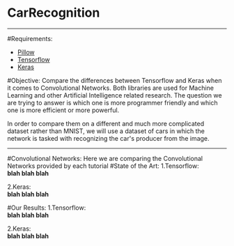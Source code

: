 # CarRecognition
---

#Requirements:
  - [Pillow][pillow_link]
  - [Tensorflow][tensorflow_link]
  - [Keras][keras_link]


#Objective:
Compare the differences between Tensorflow and Keras when it comes to Convolutional Networks. Both libraries are used for Machine Learning and other Artificial Intelligence related research.
The question we are trying to answer is which one is more programmer friendly and which one is more efficient or more powerful.

In order to compare them on a different and much more complicated dataset rather than MNIST, we will use a dataset of cars in which the network is tasked with recognizing the car's producer from the image.

***

#Convolutional Networks:
  Here we are comparing the Convolutional Networks provided by each tutorial
#State of the Art:
1.Tensorflow:  
  **blah blah blah**  

2.Keras:  
  **blah blah blah**


#Our Results:
1.Tensorflow:  
  **blah blah blah**

2.Keras:  
  **blah blah blah**


  [tensorflow_link]:https://www.tensorflow.org/
  [keras_link]: https://keras.io/
  [pillow_link]: http://pillow.readthedocs.io/en/4.3.x/
